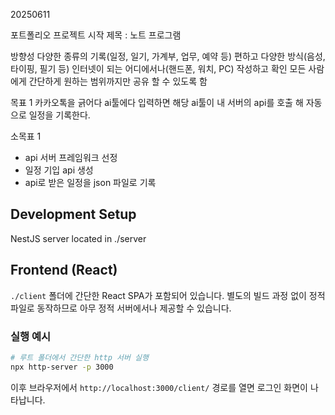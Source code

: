 20250611 

포트폴리오 프로젝트 시작
제목 : 노트 프로그램

방향성 
다양한 종류의 기록(일정, 일기, 가계부, 업무, 예약 등)
편하고 다양한 방식(음성, 타이핑, 필기 등)
인터넷이 되는 어디에서나(핸드폰, 워치, PC) 작성하고 확인
모든 사람에게 간단하게 원하는 범위까지만 공유 할 수 있도록 함

목표 1
카카오톡을 긁어다 ai툴에다 입력하면 해당 ai툴이 내 서버의 api를 호출 해 자동으로 일정을 기록한다.

소목표 1
* api 서버 프레임워크 선정
* 일정 기입 api 생성
* api로 받은 일정을 json 파일로 기록

## Development Setup
NestJS server located in ./server

## Frontend (React)
`./client` 폴더에 간단한 React SPA가 포함되어 있습니다. 별도의 빌드 과정 없이 정적 파일로 동작하므로 아무 정적 서버에서나 제공할 수 있습니다.

### 실행 예시
```bash
# 루트 폴더에서 간단한 http 서버 실행
npx http-server -p 3000
```
이후 브라우저에서 `http://localhost:3000/client/` 경로를 열면 로그인 화면이 나타납니다.
